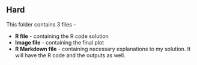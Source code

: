 ## Hard

This folder contains 3 files -
  - **R file** - containing the R code solution 
  - **Image file** - containing the final plot 
  - **R Markdown file** - containing necessary explanations to my solution. It will have the R code and the outputs as well.  
